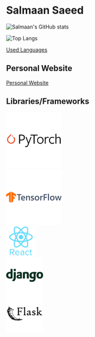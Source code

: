 # Salmaan Saeed

<!-- GitHub Stats-->
![Salmaan's GitHub stats](https://github-readme-stats.vercel.app/api?username=sagedemage&show_icons=true&theme=tokyonight)

<!-- Top Languages Card -->
![Top Langs](https://github-readme-stats.vercel.app/api/top-langs/?username=sagedemage&layout=donut&langs_count=6)

[Used Languages](used_languages.md)

<!-- Personal Website -->
## Personal Website
[Personal Website](https://sagedemage.github.io/PersonalWebsite/)

## Libraries/Frameworks
<ul style="list-style-type:none; padding: 0; margin: 0;">
  <li style="list-style-type: none;">
    <!-- PyTorch -->
    <img src="https://raw.githubusercontent.com/devicons/devicon/refs/heads/master/icons/pytorch/pytorch-original-wordmark.svg" width="150" height="150"/>
  </li>
  <li>
    <!-- TensorFlow -->
    <img src="https://raw.githubusercontent.com/devicons/devicon/refs/heads/master/icons/tensorflow/tensorflow-original-wordmark.svg" width="150" height="150"/>
  </li>
  <li>
    <!-- React -->
    <img src="https://raw.githubusercontent.com/devicons/devicon/master/icons/react/react-original-wordmark.svg" alt="react" width="80" height="80"/>
  </li>
  <li>
    <!-- Django -->
    <img src="https://raw.githubusercontent.com/devicons/devicon/master/icons/django/django-plain-wordmark.svg" alt="django" width="100" height="100"/>
  </li>
  <li>
    <!-- Flask -->
    <img src="https://raw.githubusercontent.com/devicons/devicon/master/icons/flask/flask-original-wordmark.svg" alt="flask" width="100" height="100"/>
  </li>
</ul> 

<!--
**sagedemage/sagedemage** is a ✨ _special_ ✨ repository because its `README.md` (this file) appears on your GitHub profile.

Here are some ideas to get you started:

- 🔭 I’m currently working on ...
- 🌱 I’m currently learning ...
- 👯 I’m looking to collaborate on ...
- 🤔 I’m looking for help with ...
- 💬 Ask me about ...
- 📫 How to reach me: ...
- 😄 Pronouns: ...
- ⚡ Fun fact: ...
-->
